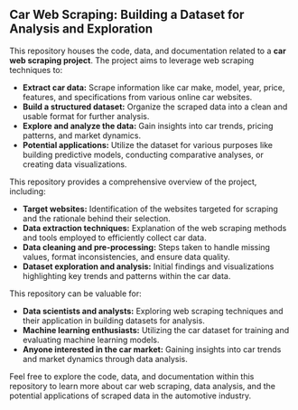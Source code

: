 ## Car Web Scraping: Building a Dataset for Analysis and Exploration

This repository houses the code, data, and documentation related to a **car web scraping project**. The project aims to leverage web scraping techniques to:

* **Extract car data:** Scrape information like car make, model, year, price, features, and specifications from various online car websites.
* **Build a structured dataset:** Organize the scraped data into a clean and usable format for further analysis.
* **Explore and analyze the data:** Gain insights into car trends, pricing patterns, and market dynamics.
* **Potential applications:** Utilize the dataset for various purposes like building predictive models, conducting comparative analyses, or creating data visualizations.

This repository provides a comprehensive overview of the project, including:

* **Target websites:** Identification of the websites targeted for scraping and the rationale behind their selection.
* **Data extraction techniques:** Explanation of the web scraping methods and tools employed to efficiently collect car data.
* **Data cleaning and pre-processing:** Steps taken to handle missing values, format inconsistencies, and ensure data quality.
* **Dataset exploration and analysis:** Initial findings and visualizations highlighting key trends and patterns within the car data.

This repository can be valuable for:

* **Data scientists and analysts:** Exploring web scraping techniques and their application in building datasets for analysis.
* **Machine learning enthusiasts:** Utilizing the car dataset for training and evaluating machine learning models.
* **Anyone interested in the car market:** Gaining insights into car trends and market dynamics through data analysis.

Feel free to explore the code, data, and documentation within this repository to learn more about car web scraping, data analysis, and the potential applications of scraped data in the automotive industry.
